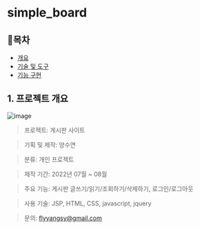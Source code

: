 # simple_board

## 📘목차
- [개요](#1-프로젝트-개요)
- [기술 및 도구](#2-기술-및-도구)
- [기능 구현](#3-기능-구현)

## 1. 프로젝트 개요
![image](https://github.com/Muggle-1133/simple_board/assets/97649633/268468ac-0a58-486c-92a5-e13c79faad84)
> 프로젝트: 게시판 사이트


> 기획 및 제작: 양수연


> 분류: 개인 프로젝트


> 제작 기간: 2022년 07월 ~ 08월


> 주요 기능: 게시판 글쓰기/읽기/조회하기/삭제하기, 로그인/로그아웃


> 사용 기술: JSP, HTML, CSS, javascript, jquery


> 문의: flyyangsy@gmail.com
